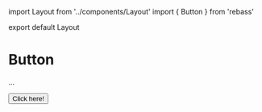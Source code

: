 import Layout from '../components/Layout'
import { Button } from 'rebass'

export default Layout

# Button

...

<Button>Click here!</Button>
